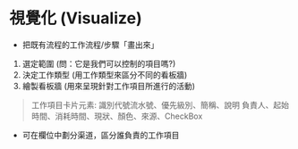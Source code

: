 # 視覺化 (Visualize)

* 把既有流程的工作流程/步驟「畫出來」

1. 選定範圍 (問：它是我們可以控制的項目嗎?)
2. 決定工作類型 (用工作類型來區分不同的看板牆)
3. 繪製看板牆 (用來呈現針對工作項目所進行的活動)

> 工作項目卡片元素: 識別代號流水號、優先級別、簡稱、說明
負責人、起始時間、消耗時間、現狀、顏色、來源、CheckBox

* 可在欄位中劃分渠道，區分誰負責的工作項目
